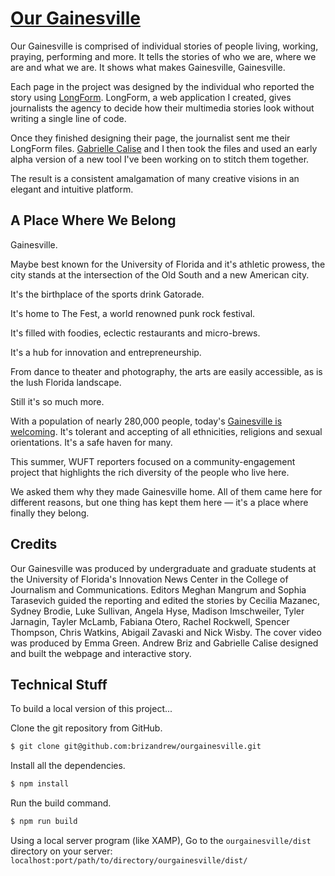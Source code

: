 # [Our Gainesville](https://www.wuft.org/projects/ourgainesville/)

Our Gainesville is comprised of individual stories of people living, working, praying, performing and more. It tells the stories of who we are, where we are and what we are. It shows what makes Gainesville, Gainesville.

Each page in the project was designed by the individual who reported the story using [LongForm](http://andrewbriz.com/?p=longform). LongForm, a web application I created, gives journalists the agency to decide how their multimedia stories look without writing a single line of code.

Once they finished designing their page, the journalist sent me their LongForm files. [Gabrielle Calise](https://github.com/gabriellecalise) and I then took the files and used an early alpha version of a new tool I've been working on to stitch them together.

The result is a consistent amalgamation of many creative visions in an elegant and intuitive platform.

## A Place Where We Belong

Gainesville.

Maybe best known for the University of Florida and it's athletic prowess, the city stands at the intersection of the Old South and a new American city.  

It's the birthplace of the sports drink Gatorade.

It's home to The Fest, a world renowned punk rock festival.

It's filled with foodies, eclectic restaurants and micro-brews.

It's a hub for innovation and entrepreneurship.

From dance to theater and photography, the arts are easily accessible, as is the lush Florida landscape.

Still it's so much more.

With a population of nearly 280,000 people, today's [Gainesville is welcoming](https://www.wuft.org/news/2016/11/15/gainesville-open-to-all-mayor-says-after-elections/). It's tolerant and accepting of all ethnicities, religions and sexual orientations. It's a safe haven for many.

This summer, WUFT reporters focused on a community-engagement project that highlights the rich diversity of the people who live here.

We asked them why they made Gainesville home. All of them came here for different reasons, but one thing has kept them here — it's a place where finally they belong.

## Credits
Our Gainesville was produced by undergraduate and graduate students at the University of Florida's Innovation News Center in the College of Journalism and Communications. Editors Meghan Mangrum and Sophia Tarasevich guided the reporting and edited the stories by Cecilia Mazanec, Sydney Brodie, Luke Sullivan, Angela Hyse, Madison Imschweiler, Tyler Jarnagin, Tayler McLamb, Fabiana Otero, Rachel Rockwell, Spencer Thompson, Chris Watkins, Abigail Zavaski and Nick Wisby. The cover video was produced by Emma Green. Andrew Briz and Gabrielle Calise designed and built the webpage and interactive story.

## Technical Stuff
To build a local version of this project...

Clone the git repository from GitHub.
```bash
$ git clone git@github.com:brizandrew/ourgainesville.git
```

Install all the dependencies.
```bash
$ npm install
```

Run the build command.
```bash
$ npm run build
```

Using a local server program (like XAMP), Go to the `ourgainesville/dist` directory on your server:
`localhost:port/path/to/directory/ourgainesville/dist/`
